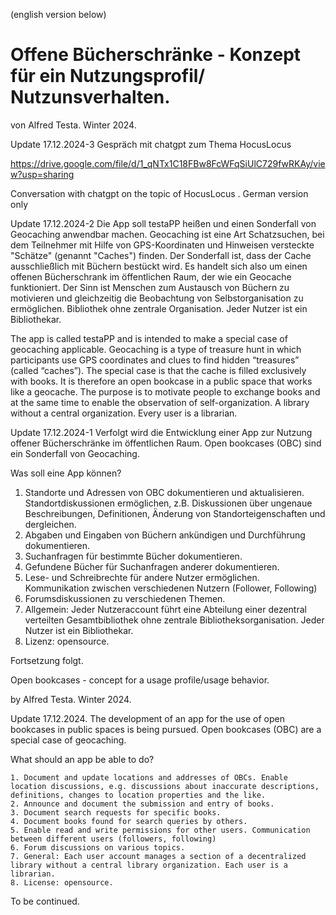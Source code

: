 (english version below)
# Offene Bücherschränke - Konzept für ein Nutzungsprofil/ Nutzunsverhalten. 
von Alfred Testa. Winter 2024.

Update 17.12.2024-3
Gespräch mit chatgpt zum Thema HocusLocus

https://drive.google.com/file/d/1_qNTx1C18FBw8FcWFqSiUlC729fwRKAy/view?usp=sharing

Conversation with chatgpt on the topic of HocusLocus . German version only

Update 17.12.2024-2
Die App soll testaPP heißen und einen Sonderfall von Geocaching anwendbar machen.
Geocaching ist eine Art Schatzsuchen, bei dem Teilnehmer mit Hilfe von GPS-Koordinaten und Hinweisen versteckte "Schätze" (genannt "Caches") finden. Der Sonderfall ist, dass der Cache ausschließlich mit Büchern bestückt wird. Es handelt sich also um einen offenen Bücherschrank im öffentlichen Raum, der wie ein Geocache funktioniert.
Der Sinn ist Menschen zum Austausch von Büchern zu motivieren und gleichzeitig die Beobachtung von Selbstorganisation zu ermöglichen.
Bibliothek ohne zentrale Organisation. Jeder Nutzer ist ein Bibliothekar.

The app is called testaPP and is intended to make a special case of geocaching applicable.
Geocaching is a type of treasure hunt in which participants use GPS coordinates and clues to find hidden “treasures” (called “caches”). The special case is that the cache is filled exclusively with books. It is therefore an open bookcase in a public space that works like a geocache.
The purpose is to motivate people to exchange books and at the same time to enable the observation of self-organization.
A library without a central organization. Every user is a librarian.

Update 17.12.2024-1
Verfolgt wird die Entwicklung einer App zur Nutzung offener Bücherschränke im öffentlichen Raum. Open bookcases (OBC) sind ein Sonderfall von Geocaching.

Was soll eine App können?
1. Standorte und Adressen von OBC dokumentieren und aktualisieren. Standortdiskussionen ermöglichen, z.B. Diskussionen über ungenaue Beschreibungen, Definitionen, Änderung von Standorteigenschaften und dergleichen.
2. Abgaben und Eingaben von Büchern ankündigen und Durchführung dokumentieren.
3. Suchanfragen für bestimmte Bücher dokumentieren.
4. Gefundene Bücher für Suchanfragen anderer dokumentieren.
5. Lese- und Schreibrechte für andere Nutzer ermöglichen. Kommunikation zwischen verschiedenen Nutzern (Follower, Following)
6. Forumsdiskussionen zu verschiedenen Themen.
7.  Allgemein: Jeder Nutzeraccount führt eine Abteilung einer dezentral verteilten Gesamtbibliothek ohne zentrale Bibliotheksorganisation. Jeder Nutzer ist ein Bibliothekar.
8.  Lizenz: opensource.

Fortsetzung folgt.

Open bookcases - concept for a usage profile/usage behavior.

by Alfred Testa. Winter 2024.

Update 17.12.2024. The development of an app for the use of open bookcases in public spaces is being pursued. Open bookcases (OBC) are a special case of geocaching.

What should an app be able to do?

    1. Document and update locations and addresses of OBCs. Enable location discussions, e.g. discussions about inaccurate descriptions, definitions, changes to location properties and the like.
    2. Announce and document the submission and entry of books.
    3. Document search requests for specific books.
    4. Document books found for search queries by others.
    5. Enable read and write permissions for other users. Communication between different users (followers, following)
    6. Forum discussions on various topics.
    7. General: Each user account manages a section of a decentralized library without a central library organization. Each user is a librarian.
    8. License: opensource.

To be continued.
